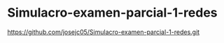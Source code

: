 # Simulacro-examen-parcial-1-redes
https://github.com/josejc05/Simulacro-examen-parcial-1-redes.git
